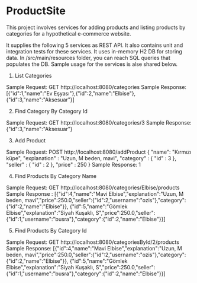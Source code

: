 # ProductSite
This project involves services for adding products and listing products by categories for a hypothetical e-commerce website.

It supplies the following 5 services as REST API. It also contains unit and integration tests for these services. 
It uses in-memory H2 DB for storing data. In /src/main/resources folder, you can reach SQL queries that populates the DB.
Sample usage for the services is alse shared below.

1) List Categories

Sample Request: GET http://localhost:8080/categories
Sample Response: 
[{"id":1,"name":"Ev Eşyası"},{"id":2,"name":"Elbise"},{"id":3,"name":"Aksesuar"}]

2) Find Category By Category Id

Sample Request: GET http://localhost:8080/categories/3
Sample Response:
{"id":3,"name":"Aksesuar"}

3) Add Product

Sample Request: POST http://localhost:8080/addProduct
{
  "name": "Kırmızı küpe",
  "explanation" : "Uzun, M beden, mavi",
  "category" : {
    "id" : 3
  },
  "seller"   : {
    "id" : 2
  },
  "price"       : 250
}
Sample Response:
1

4) Find Products By Category Name

Sample Request: GET http://localhost:8080/categories/Elbise/products
Sample Response :
[{"id":4,"name":"Mavi Elbise","explanation":"Uzun, M beden, mavi","price":250.0,"seller":{"id":2,"username":"ozis"},"category":{"id":2,"name":"Elbise"}},
{"id":5,"name":"Gömlek Elbise","explanation":"Siyah Kuşaklı, S","price":250.0,"seller":{"id":1,"username":"busra"},"category":{"id":2,"name":"Elbise"}}]

5) Find Products By Category Id

Sample Request: GET http://localhost:8080/categoriesById/2/products
Sample Response:
[{"id":4,"name":"Mavi Elbise","explanation":"Uzun, M beden, mavi","price":250.0,"seller":{"id":2,"username":"ozis"},"category":{"id":2,"name":"Elbise"}},
{"id":5,"name":"Gömlek Elbise","explanation":"Siyah Kuşaklı, S","price":250.0,"seller":{"id":1,"username":"busra"},"category":{"id":2,"name":"Elbise"}}]
